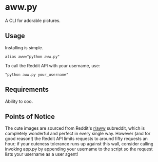 aww.py
======

A CLI for adorable pictures.

## Usage

Installing is simple.

    alias aww="python aww.py"
    
To call the Reddit API with your username, use:

    "python aww.py your_username"

## Requirements

Ability to coo.

## Points of Notice

The cute images are sourced from Reddit's [r/aww](http://www.reddit.com/r/aww) subreddit, which is completely wonderful and perfect in every single way.  However (and for good reason!) the Reddit API limits requests to around fifty requests an hour; if your cuteness tolerance runs up against this wall, consider calling invoking app.py by appending your username to the script so the request lists your username as a user agent!
